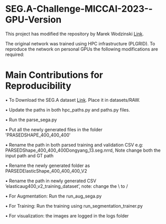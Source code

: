 # SEG.A-Challenge-MICCAI-2023--GPU-Version

This project has modified the repository by Marek Wodzinski [Link](https://github.com/MWod/SEGA_MW_2023.git). 

The original network was trained using HPC infrastructure (PLGRID). To reproduce the network on personal GPUs the following modifications are required:

# Main Contributions for Reproducibility

•	To Download the SEG.A dataset [Link](https://multicenteraorta.grand-challenge.org/data/). Place it in datasets/RAW.


•	Update the paths in both hpc_paths.py and paths.py files.

•	Run the parse_sega.py

•	Put all the newly generated files in the folder 'PRASEDSHAPE_400_400_400'

•	Rename the path in both parsed training and validation CSV e.g: PARSEDShape_400_400_400Dongyang_13.seg.nrrd, Note change both the input path and   GT path

•	Rename the newly generated folder as PARSEDElasticShape_400_400_400_V2

•	Rename the path in newly generated CSV ’elasticaug400_v2_training_dataset’, note: change the \ to /

•	For Augmentation: Run the run_aug_sega.py

•	For Training: Run the training using run_segmentation_trainer.py

•	For visualization: the images are logged in the logs folder

